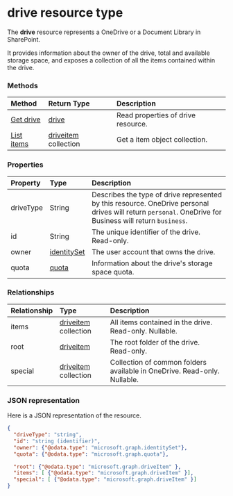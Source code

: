 # drive resource type

The **drive** resource represents a OneDrive or a Document Library in SharePoint.

It provides information about the owner of the drive, total and available
storage space, and exposes a collection of all the items contained within the drive.



### Methods

| Method   | Return Type | Description |
|:-----------------------------------------------|:---------------------------|:-----------------------------------------------------------|
| [Get drive](../api/drive_get.md)               | [drive](drive.md)          | Read properties of drive resource.         |
| [List items](../api/item_list_children.md)       | [driveitem](driveitem.md) collection | Get a item object collection. |


### Properties

| Property  | Type                          | Description                                                                                          |
|:----------|:------------------------------|:---------------------------------------------------------------------------------------------------------------------------------------------------------|
| driveType | String                        | Describes the type of drive represented by this resource. OneDrive personal drives will return `personal`. OneDrive for Business will return `business`. |
| id        | String                        | The unique identifier of the drive. Read-only.                                                                                                           |
| owner     | [identitySet](identityset.md) | The user account that owns the drive.                                                                                                                    |
| quota     | [quota](quota.md)             | Information about the drive's storage space quota.                                                                                                       |


### Relationships

| Relationship | Type |Description |
|:--------|:---------------------------|:-------------------------------------------------------------------------|
| items   | [driveitem](driveitem.md) collection | All items contained in the drive. Read-only. Nullable.                   |
| root    | [driveitem](driveitem.md)            | The root folder of the drive. Read-only.                                 |
| special | [driveitem](driveitem.md) collection | Collection of common folders available in OneDrive. Read-only. Nullable. |



### JSON representation

Here is a JSON representation of the resource.

<!-- {
  "blockType": "resource",
  "optionalProperties": [
    "items",
    "root",
    "special"
  ],
  "keyProperty": "id",
  "@odata.type": "microsoft.graph.drive"
}-->

```json
{
  "driveType": "string",
  "id": "string (identifier)",
  "owner": {"@odata.type": "microsoft.graph.identitySet"},
  "quota": {"@odata.type": "microsoft.graph.quota"},

  "root": {"@odata.type": "microsoft.graph.driveItem" },
  "items": [ {"@odata.type": "microsoft.graph.driveItem" }],
  "special": [ {"@odata.type": "microsoft.graph.driveItem" }]
}

```

<!-- uuid: 8fcb5dbc-d5aa-4681-8e31-b001d5168d79
2015-10-25 14:57:30 UTC -->
<!-- {
  "type": "#page.annotation",
  "description": "drive resource",
  "keywords": "",
  "section": "documentation",
  "tocPath": ""
}-->
